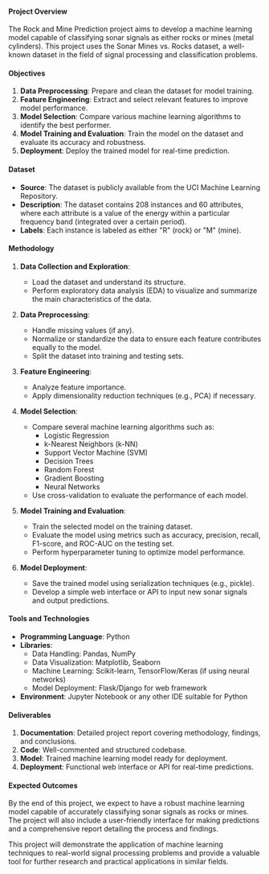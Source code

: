 

#### Project Overview
The Rock and Mine Prediction project aims to develop a machine learning model capable of classifying sonar signals as either rocks or mines (metal cylinders). This project uses the Sonar Mines vs. Rocks dataset, a well-known dataset in the field of signal processing and classification problems.

#### Objectives
1. **Data Preprocessing**: Prepare and clean the dataset for model training.
2. **Feature Engineering**: Extract and select relevant features to improve model performance.
3. **Model Selection**: Compare various machine learning algorithms to identify the best performer.
4. **Model Training and Evaluation**: Train the model on the dataset and evaluate its accuracy and robustness.
5. **Deployment**: Deploy the trained model for real-time prediction.

#### Dataset
- **Source**: The dataset is publicly available from the UCI Machine Learning Repository.
- **Description**: The dataset contains 208 instances and 60 attributes, where each attribute is a value of the energy within a particular frequency band (integrated over a certain period).
- **Labels**: Each instance is labeled as either "R" (rock) or "M" (mine).

#### Methodology

1. **Data Collection and Exploration**:
   - Load the dataset and understand its structure.
   - Perform exploratory data analysis (EDA) to visualize and summarize the main characteristics of the data.

2. **Data Preprocessing**:
   - Handle missing values (if any).
   - Normalize or standardize the data to ensure each feature contributes equally to the model.
   - Split the dataset into training and testing sets.

3. **Feature Engineering**:
   - Analyze feature importance.
   - Apply dimensionality reduction techniques (e.g., PCA) if necessary.

4. **Model Selection**:
   - Compare several machine learning algorithms such as:
     - Logistic Regression
     - k-Nearest Neighbors (k-NN)
     - Support Vector Machine (SVM)
     - Decision Trees
     - Random Forest
     - Gradient Boosting
     - Neural Networks
   - Use cross-validation to evaluate the performance of each model.

5. **Model Training and Evaluation**:
   - Train the selected model on the training dataset.
   - Evaluate the model using metrics such as accuracy, precision, recall, F1-score, and ROC-AUC on the testing set.
   - Perform hyperparameter tuning to optimize model performance.

6. **Model Deployment**:
   - Save the trained model using serialization techniques (e.g., pickle).
   - Develop a simple web interface or API to input new sonar signals and output predictions.

#### Tools and Technologies
- **Programming Language**: Python
- **Libraries**: 
  - Data Handling: Pandas, NumPy
  - Data Visualization: Matplotlib, Seaborn
  - Machine Learning: Scikit-learn, TensorFlow/Keras (if using neural networks)
  - Model Deployment: Flask/Django for web framework
- **Environment**: Jupyter Notebook or any other IDE suitable for Python

#### Deliverables
1. **Documentation**: Detailed project report covering methodology, findings, and conclusions.
2. **Code**: Well-commented and structured codebase.
3. **Model**: Trained machine learning model ready for deployment.
4. **Deployment**: Functional web interface or API for real-time predictions.



#### Expected Outcomes
By the end of this project, we expect to have a robust machine learning model capable of accurately classifying sonar signals as rocks or mines. The project will also include a user-friendly interface for making predictions and a comprehensive report detailing the process and findings.

This project will demonstrate the application of machine learning techniques to real-world signal processing problems and provide a valuable tool for further research and practical applications in similar fields.
